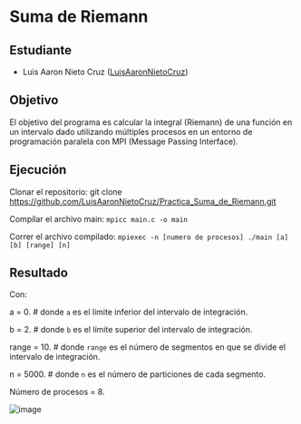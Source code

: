 # Suma de Riemann

## Estudiante
- Luis Aaron Nieto Cruz ([LuisAaronNietoCruz](https://github.com/LuisAaronNietoCruz))

## Objetivo
El objetivo del programa es calcular la integral (Riemann) de una función en un intervalo dado utilizando múltiples procesos en un entorno de programación paralela con MPI (Message Passing Interface).

## Ejecución
Clonar el repositorio:
git clone https://github.com/LuisAaronNietoCruz/Practica_Suma_de_Riemann.git

Compilar el archivo main:
`mpicc main.c -o main`

Correr el archivo compilado:
`mpiexec -n [numero de procesos] ./main [a] [b] [range] [n]`

## Resultado

Con:

a = 0. # donde `a` es el límite inferior del intervalo de integración.

b = 2. # donde `b` es el límite superior del intervalo de integración.

range = 10. # donde `range` es el número de segmentos en que se divide el intervalo de integración.

n = 5000. # donde `n` es el número de particiones de cada segmento.

Número de procesos = 8.

![image](https://github.com/LuisAaronNietoCruz/Practica_Suma_de_Riemann/blob/main/Compilaci%C3%B3n_main.c.jpg)
